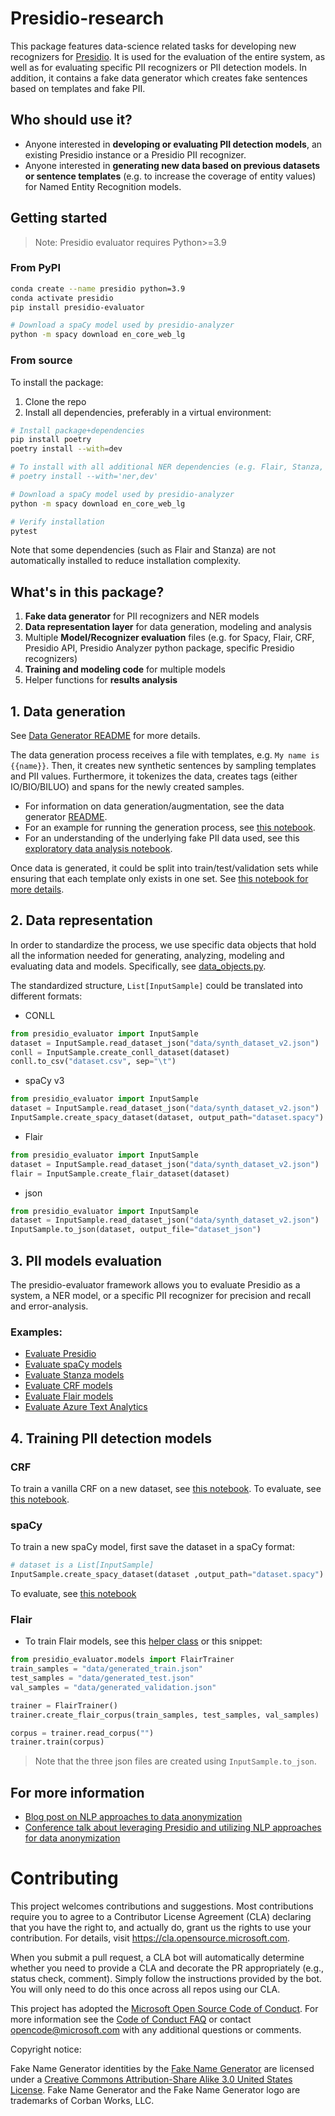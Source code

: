 # Presidio-research

This package features data-science related tasks for developing new recognizers for 
[Presidio](https://github.com/microsoft/presidio).
It is used for the evaluation of the entire system, 
as well as for evaluating specific PII recognizers or PII detection models. 
In addition, it contains a fake data generator which creates fake sentences based on templates and fake PII.

## Who should use it?

- Anyone interested in **developing or evaluating PII detection models**, an existing Presidio instance or a Presidio PII recognizer.
- Anyone interested in **generating new data based on previous datasets or sentence templates** (e.g. to increase the coverage of entity values) for Named Entity Recognition models.

## Getting started

>Note: Presidio evaluator requires Python>=3.9

### From PyPI

``` sh
conda create --name presidio python=3.9
conda activate presidio
pip install presidio-evaluator

# Download a spaCy model used by presidio-analyzer
python -m spacy download en_core_web_lg
```

### From source

To install the package:
1. Clone the repo
2. Install all dependencies, preferably in a virtual environment:

``` sh
# Install package+dependencies
pip install poetry
poetry install --with=dev

# To install with all additional NER dependencies (e.g. Flair, Stanza, CRF), run:
# poetry install --with='ner,dev'

# Download a spaCy model used by presidio-analyzer
python -m spacy download en_core_web_lg

# Verify installation
pytest
```

Note that some dependencies (such as Flair and Stanza) are not automatically installed to reduce installation complexity.

## What's in this package?

1. **Fake data generator** for PII recognizers and NER models
2. **Data representation layer** for data generation, modeling and analysis
3. Multiple **Model/Recognizer evaluation** files (e.g. for Spacy, Flair, CRF, Presidio API, Presidio Analyzer python package, specific Presidio recognizers)
4. **Training and modeling code** for multiple models
5. Helper functions for **results analysis**

## 1. Data generation

See [Data Generator README](presidio_evaluator/data_generator/README.md) for more details.

The data generation process receives a file with templates, e.g. `My name is {{name}}`. 
Then, it creates new synthetic sentences by sampling templates and PII values. 
Furthermore, it tokenizes the data, creates tags (either IO/BIO/BILUO) and spans for the newly created samples.

- For information on data generation/augmentation, see the data generator [README](presidio_evaluator/data_generator/README.md).
- For an example for running the generation process, see [this notebook](notebooks/1_Generate_data.ipynb).
- For an understanding of the underlying fake PII data used, see this [exploratory data analysis notebook](notebooks/2_PII_EDA.ipynb).

Once data is generated, it could be split into train/test/validation sets 
while ensuring that each template only exists in one set. 
See [this notebook for more details](notebooks/3_Split_by_pattern_number.ipynb).

## 2. Data representation

In order to standardize the process, 
we use specific data objects that hold all the information needed for generating, 
analyzing, modeling and evaluating data and models. Specifically, 
see [data_objects.py](presidio_evaluator/data_objects.py).

The standardized structure, `List[InputSample]` could be translated into different formats:
- CONLL
```python
from presidio_evaluator import InputSample
dataset = InputSample.read_dataset_json("data/synth_dataset_v2.json")
conll = InputSample.create_conll_dataset(dataset)
conll.to_csv("dataset.csv", sep="\t")

```

- spaCy v3
```python
from presidio_evaluator import InputSample
dataset = InputSample.read_dataset_json("data/synth_dataset_v2.json")
InputSample.create_spacy_dataset(dataset, output_path="dataset.spacy")
```

- Flair
```python
from presidio_evaluator import InputSample
dataset = InputSample.read_dataset_json("data/synth_dataset_v2.json")
flair = InputSample.create_flair_dataset(dataset)
```

- json
```python
from presidio_evaluator import InputSample
dataset = InputSample.read_dataset_json("data/synth_dataset_v2.json")
InputSample.to_json(dataset, output_file="dataset_json")
```

## 3. PII models evaluation

The presidio-evaluator framework allows you to evaluate Presidio as a system, a NER model, 
or a specific PII recognizer for precision and recall and error-analysis.


### Examples:
- [Evaluate Presidio](notebooks/4_Evaluate_Presidio_Analyzer.ipynb)
- [Evaluate spaCy models](notebooks/models/Evaluate%20spacy%20models.ipynb)
- [Evaluate Stanza models](notebooks/models/Evaluate%20stanza%20models.ipynb)
- [Evaluate CRF models](notebooks/models/Evaluate%20CRF%20models.ipynb)
- [Evaluate Flair models](notebooks/models/Evaluate%20flair%20models.ipynb)
- [Evaluate Azure Text Analytics](notebooks/models/Evaluate%20azure%20text%20analytics.ipynb)

## 4. Training PII detection models

### CRF

To train a vanilla CRF on a new dataset, see [this notebook](notebooks/models/Train%20CRF.ipynb). To evaluate, see [this notebook](notebooks/models/Evaluate%20CRF%20models.ipynb).

### spaCy

To train a new spaCy model, first save the dataset in a spaCy format:
```python
# dataset is a List[InputSample]
InputSample.create_spacy_dataset(dataset ,output_path="dataset.spacy")
```

To evaluate, see [this notebook](notebooks/models/Evaluate%20spacy%20models.ipynb)

### Flair

- To train Flair models, see this [helper class](presidio_evaluator/models/flair_train.py) or this snippet:
```python
from presidio_evaluator.models import FlairTrainer
train_samples = "data/generated_train.json"
test_samples = "data/generated_test.json"
val_samples = "data/generated_validation.json"

trainer = FlairTrainer()
trainer.create_flair_corpus(train_samples, test_samples, val_samples)

corpus = trainer.read_corpus("")
trainer.train(corpus)
```

> Note that the three json files are created using `InputSample.to_json`.

## For more information


- [Blog post on NLP approaches to data anonymization](https://towardsdatascience.com/nlp-approaches-to-data-anonymization-1fb5bde6b929)
- [Conference talk about leveraging Presidio and utilizing NLP approaches for data anonymization](https://youtu.be/Tl773LANRwY)

# Contributing

This project welcomes contributions and suggestions.  Most contributions require you to agree to a
Contributor License Agreement (CLA) declaring that you have the right to, and actually do, grant us
the rights to use your contribution. For details, visit <https://cla.opensource.microsoft.com>.

When you submit a pull request, a CLA bot will automatically determine whether you need to provide
a CLA and decorate the PR appropriately (e.g., status check, comment). Simply follow the instructions
provided by the bot. You will only need to do this once across all repos using our CLA.

This project has adopted the [Microsoft Open Source Code of Conduct](https://opensource.microsoft.com/codeofconduct/).
For more information see the [Code of Conduct FAQ](https://opensource.microsoft.com/codeofconduct/faq/) or
contact [opencode@microsoft.com](mailto:opencode@microsoft.com) with any additional questions or comments.

Copyright notice:

Fake Name Generator identities by the [Fake Name Generator](https://www.fakenamegenerator.com/)
are licensed under a [Creative Commons Attribution-Share Alike 3.0 United States License](http://creativecommons.org/licenses/by-sa/3.0/us/).
Fake Name Generator and the Fake Name Generator logo are trademarks of Corban Works, LLC.
